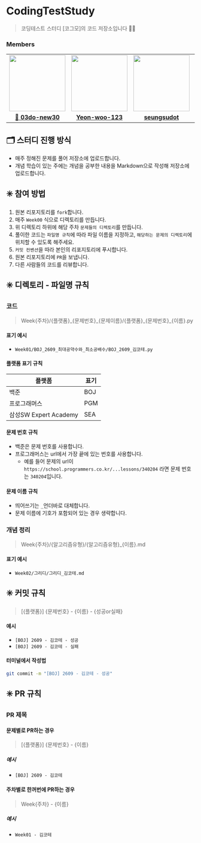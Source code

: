# CodingTestStudy

> 코딩테스트 스터디 [코그모]의 코드 저장소입니다 🧑‍💻

### Members
<table>
 <tr>
    <td align="center"><a href="https://github.com/03do-new30"><img src="https://avatars.githubusercontent.com/03do-new30" width="150px;" alt=""></td>
    <td align="center"><a href="https://github.com/Yeon-woo-123"><img src="https://avatars.githubusercontent.com/Yeon-woo-123" width="150px;" alt=""></td>
    <td align="center"><a href="https://github.com/seungsudot"><img src="https://avatars.githubusercontent.com/seungsudot" width="150px;" alt=""></td>
    <td align="center"><a href="https://github.com/subinsss"><img src="https://avatars.githubusercontent.com/subinsss" width="150px;" alt=""></td>
    <td align="center"><a href="https://github.com/hyunwoobaik"><img src="https://avatars.githubusercontent.com/hyunwoobaik" width="150px;" alt=""></td>
    <td align="center"><a href="https://github.com/nnayoung"><img src="https://avatars.githubusercontent.com/nnayoung" width="150px;" alt=""></td>
  </tr>
  <tr>
    <td align="center"><a href="https://github.com/03do-new30"><b>👑 03do-new30</b></td>
    <td align="center"><a href="https://github.com/Yeon-woo-123"><b>Yeon-woo-123</b></td>
    <td align="center"><a href="https://github.com/seungsudot"><b>seungsudot</b></td>
    <td align="center"><a href="https://github.com/subinsss"><b>subinsss</b></td>
    <td align="center"><a href="https://github.com/hyunwoobaik"><b>hyunwoobaik</b></td>
    <td align="center"><a href="https://github.com/nnayoung"><b>nnayoung</b></td>
  </tr>
</table>

## 🗂️ 스터디 진행 방식
- 매주 정해진 문제를 풀어 저장소에 업로드합니다.
- 개념 학습이 있는 주에는 개념을 공부한 내용을 Markdown으로 작성해 저장소에 업로드합니다.

## ✳️ 참여 방법
1. 원본 리포지토리를 `fork`합니다. 
2. 매주 `Week00` 식으로 디렉토리를 만듭니다.
3. 위 디렉토리 하위에 해당 주차 `문제들의 디렉토리`를 만듭니다.
4. 풀이한 코드는 `파일명 규칙`에 따라 파일 이름을 지정하고, `해당하는 문제의 디렉토리`에 위치할 수 있도록 해주세요.
5. `커밋 컨벤션`을 따라 본인의 리포지토리에 푸시합니다.
6. 원본 리포지토리에 `PR`을 보냅니다.
7. 다른 사람들의 코드를 리뷰합니다.

## ✳️ 디렉토리 - 파일명 규칙
### 코드
> Week{주차}/{플랫폼}\_{문제번호}\_{문제이름}/{플랫폼}\_{문제번호}\_{이름}.py
#### 표기 예시
- `Week01/BOJ_2609_최대공약수와_최소공배수/BOJ_2609_김코테.py`
#### 플랫폼 표기 규칙
|플랫폼|표기|
|---|---|
|백준|BOJ|
|프로그래머스|PGM|
|삼성SW Expert Academy|SEA|
#### 문제 번호 규칙
- 백준은 문제 번호를 사용합니다.
- 프로그래머스는 url에서 가장 끝에 있는 번호를 사용합니다.
    - 예를 들어 문제의 url이 `https://school.programmers.co.kr/...lessons/340204` 라면 문제 번호는 `340204`입니다.
#### 문제 이름 규칙
- 띄어쓰기는 `_`언더바로 대체합니다.
- 문제 이름에 기호가 포함되어 있는 경우 생략합니다.

### 개념 정리
> Week{주차}/{알고리즘유형}/{알고리즘유형}_{이름}.md
#### 표기 예시
- `Week02/그리디/그리디_김코테.md`

## ✳️ 커밋 규칙
> [{플랫폼}] {문제번호} - {이름} - {성공or실패}
#### 예시
- `[BOJ] 2609 - 김코테 - 성공 `
- `[BOJ] 2609 - 김코테 - 실패`
#### 터미널에서 작성법
```bash
git commit -m "[BOJ] 2609 - 김코테 - 성공"
```

## ✳️ PR 규칙
### PR 제목
#### 문제별로 PR하는 경우
> [{플랫폼}] {문제번호} - {이름}
##### 예시
- `[BOJ] 2609 - 김코테`
#### 주차별로 한꺼번에 PR하는 경우
> Week{주차} - {이름}
##### 예시
- `Week01 - 김코테`